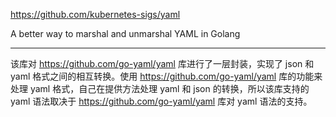 https://github.com/kubernetes-sigs/yaml

A better way to marshal and unmarshal YAML in Golang

---

该库对 https://github.com/go-yaml/yaml 库进行了一层封装，实现了 json 和 yaml 格式之间的相互转换。使用 https://github.com/go-yaml/yaml 库的功能来处理 yaml 格式，自己在提供方法处理 yaml 和 json 的转换，所以该库支持的yaml 语法取决于 https://github.com/go-yaml/yaml 库对 yaml 语法的支持。

